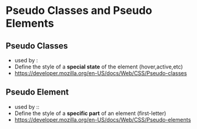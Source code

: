 # Pseudo Classes and Pseudo Elements

## Pseudo Classes
- used by :<class-name>
- Define the style of a <b>special state</b> of the element (hover,active,etc)
- https://developer.mozilla.org/en-US/docs/Web/CSS/Pseudo-classes

## Pseudo Element
- used by ::<element-name>
- Define the style of a <b>specific part</b> of an element (first-letter)
- https://developer.mozilla.org/en-US/docs/Web/CSS/Pseudo-elements